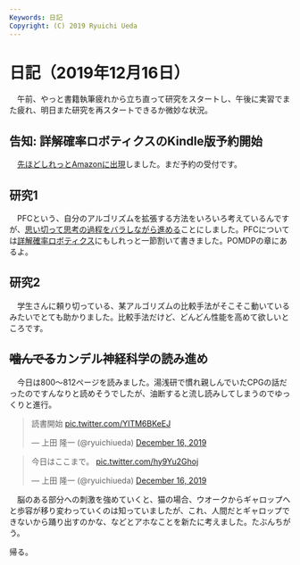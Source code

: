 ```yaml
---
Keywords: 日記
Copyright: (C) 2019 Ryuichi Ueda
---
```


# 日記（2019年12月16日） 

　午前、やっと書籍執筆疲れから立ち直って研究をスタートし、午後に実習でまた疲れ、明日また研究を再スタートできるか微妙な状況。

## 告知: 詳解確率ロボティクスのKindle版予約開始

　[先ほどしれっとAmazonに出現](https://amzn.to/36FTOUI)しました。まだ予約の受付です。

## 研究1

　PFCという、自分のアルゴリズムを拡張する方法をいろいろ考えているんですが、[思い切って思考の過程をバラしながら進める](/?page=pfc_note)ことにしました。PFCについては[詳解確率ロボティクス](https://amzn.to/35si8sL)にもしれっと一節割いて書きました。POMDPの章にあるよ。

## 研究2

　学生さんに頼り切っている、某アルゴリズムの比較手法がそこそこ動いているみたいでとても助かりました。比較手法だけど、どんどん性能を高めて欲しいところです。


## <del>噛んでる</del>カンデル神経科学の読み進め

　今日は800〜812ページを読みました。湯浅研で慣れ親しんでいたCPGの話だったのですんなりと読めそうでしたが、油断すると流し読みしてしまうのでゆっくりと進行。

<blockquote class="twitter-tweet" data-partner="tweetdeck"><p lang="ja" dir="ltr">読書開始 <a href="https://t.co/YITM6BKeEJ">pic.twitter.com/YITM6BKeEJ</a></p>&mdash; 上田 隆一 (@ryuichiueda) <a href="https://twitter.com/ryuichiueda/status/1206484328198262784?ref_src=twsrc%5Etfw">December 16, 2019</a></blockquote>
<script async src="https://platform.twitter.com/widgets.js" charset="utf-8"></script>


<blockquote class="twitter-tweet" data-partner="tweetdeck"><p lang="ja" dir="ltr">今日はここまで。 <a href="https://t.co/hy9Yu2Ghoj">pic.twitter.com/hy9Yu2Ghoj</a></p>&mdash; 上田 隆一 (@ryuichiueda) <a href="https://twitter.com/ryuichiueda/status/1206496856915623937?ref_src=twsrc%5Etfw">December 16, 2019</a></blockquote>
<script async src="https://platform.twitter.com/widgets.js" charset="utf-8"></script>


　脳のある部分への刺激を強めていくと、猫の場合、ウオークからギャロップへと歩容が移り変わっていくのは知っていましたが、これ、人間だとギャロップできないから踊り出すのかな、などとアホなことを新たに考えました。たぶんちがう。


帰る。
